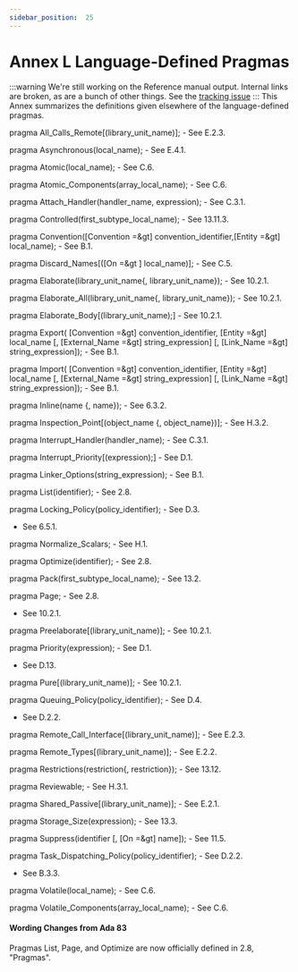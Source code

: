 ```yaml
---
sidebar_position:  25
---
```


# Annex L Language-Defined Pragmas

:::warning
We're still working on the Reference manual output.  Internal links are broken,
as are a bunch of other things.
See the [tracking issue](https://github.com/ada-lang-io/ada-lang-io/issues/20)
:::
This Annex summarizes the definitions given elsewhere of the language-defined pragmas. 

pragma All_Calls_Remote[(library_unit_name)]; - See E.2.3.

pragma Asynchronous(local_name); - See E.4.1.

pragma Atomic(local_name); - See C.6.

pragma Atomic_Components(array_local_name); - See C.6.

pragma Attach_Handler(handler_name, expression); - See C.3.1.

pragma Controlled(first_subtype_local_name); - See 13.11.3.

pragma Convention([Convention =&gt] convention_identifier,[Entity =&gt] local_name); - See B.1.

pragma Discard_Names[([On =&gt ] local_name)]; - See C.5.

pragma Elaborate(library_unit_name{, library_unit_name}); - See 10.2.1.

pragma Elaborate_All(library_unit_name{, library_unit_name}); - See 10.2.1.

pragma Elaborate_Body[(library_unit_name);] - See 10.2.1.

pragma Export(
     [Convention =&gt] convention_identifier, [Entity =&gt] local_name
  [, [External_Name =&gt] string_expression] [, [Link_Name =&gt] string_expression]); - See B.1.

pragma Import(
     [Convention =&gt] convention_identifier, [Entity =&gt] local_name
  [, [External_Name =&gt] string_expression] [, [Link_Name =&gt] string_expression]); - See B.1.

pragma Inline(name {, name}); - See 6.3.2.

pragma Inspection_Point[(object_name {, object_name})]; - See H.3.2.

pragma Interrupt_Handler(handler_name); - See C.3.1.

pragma Interrupt_Priority[(expression);] - See D.1.

pragma Linker_Options(string_expression); - See B.1.

pragma List(identifier); - See 2.8.

pragma Locking_Policy(policy_identifier); - See D.3.

- See 6.5.1.

pragma Normalize_Scalars; - See H.1.

pragma Optimize(identifier); - See 2.8.

pragma Pack(first_subtype_local_name); - See 13.2.

pragma Page; - See 2.8.

- See 10.2.1.

pragma Preelaborate[(library_unit_name)]; - See 10.2.1.

pragma Priority(expression); - See D.1.

- See D.13.

pragma Pure[(library_unit_name)]; - See 10.2.1.

pragma Queuing_Policy(policy_identifier); - See D.4.

- See D.2.2.

pragma Remote_Call_Interface[(library_unit_name)]; - See E.2.3.

pragma Remote_Types[(library_unit_name)]; - See E.2.2.

pragma Restrictions(restriction{, restriction}); - See 13.12.

pragma Reviewable; - See H.3.1.

pragma Shared_Passive[(library_unit_name)]; - See E.2.1.

pragma Storage_Size(expression); - See 13.3.

pragma Suppress(identifier [, [On =&gt] name]); - See 11.5.

pragma Task_Dispatching_Policy(policy_identifier); - See D.2.2.

- See B.3.3.

pragma Volatile(local_name); - See C.6.

pragma Volatile_Components(array_local_name); - See C.6.


#### Wording Changes from Ada 83

Pragmas List, Page, and Optimize are now officially defined in 2.8, "Pragmas". 


